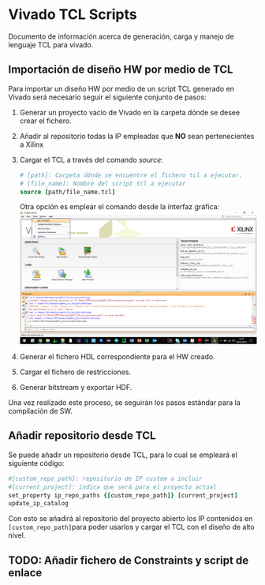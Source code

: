 # Vivado TCL Scripts

Documento de información acerca de generación, carga y manejo de lenguaje TCL para vivado.

## Importación de diseño HW por medio de TCL

Para importar un diseño HW por medio de un script TCL generado en Vivado será necesario seguir el siguiente conjunto de pasos:

1. Generar un proyecto vacío de Vivado en la carpeta dónde se desee crear el fichero.

2. Añadir al repositorio todas la IP empleadas que **NO** sean pertenecientes a Xilinx

3. Cargar el TCL a través del comando *source*:

   ```tcl
   # [path]: Carpeta dónde se encuentre el fichero tcl a ejecutar.
   # [file_name]: Nombre del script tcl a ejecutar
   source [path/file_name.tcl]
   ```
   Otra opción es emplear el comando desde la interfaz gráfica:
   ![Comando desde GUI de Vivado](.\md_images\TCL_Command_GUI.png)

4. Generar el fichero HDL correspondiente para el HW creado.

5. Cargar el fichero de restricciones.

6. Generar bitstream y exportar HDF.

Una vez realizado este proceso, se seguirán los pasos estándar para la compilación de SW.

## Añadir repositorio desde TCL

Se puede añadir un repositorio desde TCL, para lo cual se empleará el siguiente código:

```tcl
#[custom_repo_path]: repositorio de IP custom a incluir
#[current_project]: indica que será para el proyecto actual
set_property ip_repo_paths {[custom_repo_path]} [current_project]
update_ip_catalog
```

Con esto se añadirá al repositorio del proyecto abierto los IP contenidos en `[custom_repo_path]`para poder usarlos y cargar el TCL con el diseño de alto nivel.

## TODO: Añadir fichero de Constraints y script de enlace



